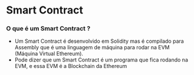 # Smart Contract 

### O que é um Smart Contract ? 
- Um Smart Contract é desenvolvido em Solidity mas é compilado para Assembly que é uma linguagem de máquina para rodar na EVM (Máquina Virtual Ethereum).
- Pode dizer que um Smart Contract é um programa que fica rodando na EVM, e essa EVM é a Blockchain da Ethereum 

